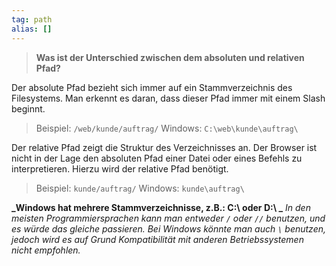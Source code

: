 ```yaml
---
tag: path
alias: []
---
```


> **Was ist der Unterschied zwischen dem absoluten und relativen Pfad?**

Der absolute Pfad bezieht sich immer auf ein Stammverzeichnis des Filesystems. Man erkennt es daran, dass dieser Pfad immer mit einem Slash beginnt.

> Beispiel: `/web/kunde/auftrag/`
> Windows: `C:\web\kunde\auftrag\`

Der relative Pfad zeigt die Struktur des Verzeichnisses an. Der Browser ist nicht in der Lage den absoluten Pfad einer Datei oder eines Befehls zu interpretieren. Hierzu wird der relative Pfad benötigt.

> Beispiel: `kunde/auftrag/`
> Windows: `kunde\auftrag\`

**_Windows hat mehrere Stammverzeichnisse, z.B.: C:\ oder D:\ _**
_In den meisten Programmiersprachen kann man entweder `/` oder `//` benutzen, und es würde das gleiche passieren._
_Bei Windows könnte man auch `\` benutzen, jedoch wird es auf Grund Kompatibilität mit anderen Betriebssystemen nicht empfohlen._

